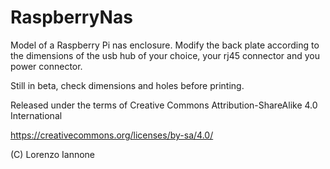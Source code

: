 # RaspberryNas

Model of a Raspberry Pi nas enclosure.
Modify the back plate according to the dimensions of the usb hub of your choice, your rj45 connector and you power connector.

Still in beta, check dimensions and holes before printing.

Released under the terms of Creative Commons Attribution-ShareAlike 4.0 International

https://creativecommons.org/licenses/by-sa/4.0/

(C) Lorenzo Iannone
